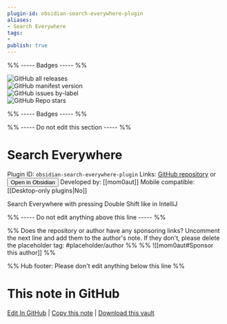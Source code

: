 ```yaml
---
plugin-id: obsidian-search-everywhere-plugin
aliases:
- Search Everywhere
tags: 
- 
publish: true
---
```


%% ----- Badges ----- %%

![GitHub all releases](https://img.shields.io/github/downloads/mom0aut/obsidian-search-everywhere/total?color=573E7A&logo=github&style=for-the-badge)   
![GitHub manifest version](https://img.shields.io/github/manifest-json/v/mom0aut/obsidian-search-everywhere?color=573E7A&logo=github&style=for-the-badge)   
![GitHub issues by-label](https://img.shields.io/github/issues/mom0aut/obsidian-search-everywhere/help%20wanted?color=573E7A&logo=github&style=for-the-badge)   
![GitHub Repo stars](https://img.shields.io/github/stars/mom0aut/obsidian-search-everywhere?color=573E7A&logo=github&style=for-the-badge)

%% ----- Badges ----- %%

%% ----- Do not edit this section ----- %%

# Search Everywhere

Plugin ID: `obsidian-search-everywhere-plugin`
Links: [GitHub repository](https://github.com/mom0aut/obsidian-search-everywhere) or [<button id=HH>Open in Obsidian</button>](obsidian://show-plugin?id=obsidian-search-everywhere-plugin)
Developed by: [[mom0aut]]
Mobile compatible: [[Desktop-only plugins|No]]

Search Everywhere with pressing Double Shift like in IntelliJ

%% ----- Do not edit anything above this line ----- %% 

%% Does the repository or author have any sponsoring links? Uncomment the next line and add them to the author's note. If they don't, please delete the placeholder tag: #placeholder/author %%
%% ![[mom0aut#Sponsor this author]] %%

%% Hub footer: Please don't edit anything below this line %%

# This note in GitHub

<span class="git-footer">[Edit In GitHub](https://github.dev/obsidian-community/obsidian-hub/blob/main/02%20-%20Community%20Expansions/02.05%20All%20Community%20Expansions/Plugins/obsidian-search-everywhere-plugin.md "git-hub-edit-note") | [Copy this note](https://raw.githubusercontent.com/obsidian-community/obsidian-hub/main/02%20-%20Community%20Expansions/02.05%20All%20Community%20Expansions/Plugins/obsidian-search-everywhere-plugin.md "git-hub-copy-note") | [Download this vault](https://github.com/obsidian-community/obsidian-hub/archive/refs/heads/main.zip "git-hub-download-vault") </span>
